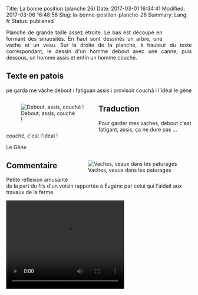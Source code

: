 Title: La bonne position (planche 26)
Date: 2017-03-01 16:34:41
Modified: 2017-03-06 16:48:56
Slug: la-bonne-position-planche-26
Summary: 
Lang: fr
Status: published


<figure class="image-block" style="float: right;">
  <img alt="" src="{static}/images/planche_26.png">
  <figcaption style="max-width: 191px"></figcaption>
</figure>

<p style="text-align:justify;">Planche de grande taille assez étroite. Le bas est découpé en formant des sinuosités. En haut sont dessinés un arbre, une vache et un veau. Sur la droite de la planche, à hauteur du texte correspondant, le dessin d'un homme debout avec une canne, puis dessous, un homme assis et enfin un homme couché.</p>

## Texte en patois
pe garda me vâche  debout i fatiguan  assis i provisoir  couchâ i  l’idèal     	            le gène

<figure class="image-block" style="float: left;">
  <img alt="Debout, assis, couché !" src="{static}/images/planche_26_detail_dessins_gauche.png">
  <figcaption style="max-width: 153px">Debout, assis, couché !</figcaption>
</figure>

## Traduction
Pour garder mes vaches, debout c'est fatigant, assis, ça ne dure pas ... couché, c'est l'idéal !

Le Gène

<figure class="image-block" style="float: right;">
  <img alt="Vaches, veaux dans les paturages" src="{static}/images/planche_26_dessin_haut.png">
  <figcaption style="max-width: 320px">Vaches, veaux dans les paturages</figcaption>
</figure>

## Commentaire
Petite réflexion amusante de la part du fils d'un voisin rapportée à Eugène par celui qui l'aidait aux travaux de la ferme.

<video width="320" height="240" controls>
  <source src="https://d1njpgd0ygatdn.cloudfront.net/video_26.mp4" type="video/mp4">
</video>

